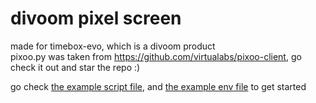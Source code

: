 # divoom pixel screen  

made for timebox-evo, which is a divoom product  
pixoo.py was taken from <https://github.com/virtualabs/pixoo-client>, go check it out and star the repo :)  

go check [the example script file](main.py), and [the example env file](example.env) to get started

